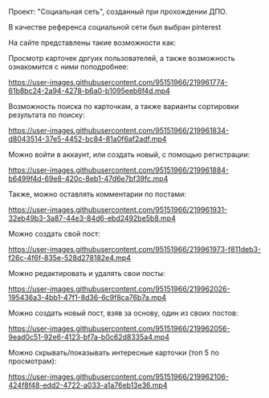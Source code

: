 Проект: "Социальная сеть", созданный при прохождении ДПО.

В качестве референса социальной сети был выбран pinterest

На сайте представлены такие возможности как:

  Просмотр карточек дргуих пользователей, а также возможность ознакомится с ними поподробнее:
  
https://user-images.githubusercontent.com/95151966/219961774-61b8bc24-2a94-4278-b6a0-b1095eeb6f4d.mp4


  Возможность поиска по карточкам, а также варианты сортировки результата по поиску:
  
https://user-images.githubusercontent.com/95151966/219961834-d8043514-37e5-4452-bc84-81a0f6af2adf.mp4


  Можно войти в аккаунт, или создать новый, с помощью регистрации:

https://user-images.githubusercontent.com/95151966/219961884-b6499f4d-69e8-420c-8eb1-47d6e7bf39fc.mp4


  Также, можно оставлять комментарии по постами:

https://user-images.githubusercontent.com/95151966/219961931-32eb49b3-3a87-44e3-84d6-ebd2492be5b8.mp4


  Можно создать свой пост:
  
https://user-images.githubusercontent.com/95151966/219961973-f811deb3-f26c-4f6f-835e-528d278182e4.mp4


  Можно редактировать и удалять свои посты:

https://user-images.githubusercontent.com/95151966/219962026-195436a3-4bb1-47f1-8d36-6c9f8ca76b7a.mp4


  Можно создать новый пост, взяв за основу, один из своих постов:

https://user-images.githubusercontent.com/95151966/219962056-9ead0c51-92e6-4123-bf7a-b0c62d8335a4.mp4


  Можно скрывать/показывать интересные карточки (топ 5 по просмотрам):

https://user-images.githubusercontent.com/95151966/219962106-424f8f48-edd2-4722-a033-a1a76eb13e36.mp4
